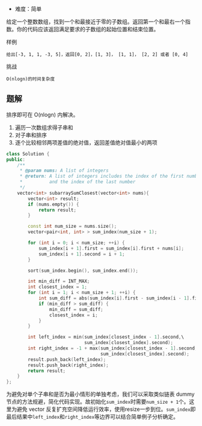 + 难度：简单

给定一个整数数组，找到一个和最接近于零的子数组。返回第一个和最右一个指数。你的代码应该返回满足要求的子数组的起始位置和结束位置。

样例

    给出[-3, 1, 1, -3, 5]，返回[0, 2]，[1, 3]， [1, 1]， [2, 2] 或者 [0, 4]

挑战

    O(nlogn)的时间复杂度

## 题解

排序即可在 O(nlogn) 内解决。

1. 遍历一次数组求得子串和
2. 对子串和排序
3. 逐个比较相邻两项差值的绝对值，返回差值绝对值最小的两项

```cpp
class Solution {
public:
    /**
     * @param nums: A list of integers
     * @return: A list of integers includes the index of the first number
     *          and the index of the last number
     */
    vector<int> subarraySumClosest(vector<int> nums){
        vector<int> result;
        if (nums.empty()) {
            return result;
        }

        const int num_size = nums.size();
        vector<pair<int, int> > sum_index(num_size + 1);

        for (int i = 0; i < num_size; ++i) {
            sum_index[i + 1].first = sum_index[i].first + nums[i];
            sum_index[i + 1].second = i + 1;
        }

        sort(sum_index.begin(), sum_index.end());

        int min_diff = INT_MAX;
        int closest_index = 1;
        for (int i = 1; i < num_size + 1; ++i) {
            int sum_diff = abs(sum_index[i].first - sum_index[i - 1].first);
            if (min_diff > sum_diff) {
                min_diff = sum_diff;
                closest_index = i;
            }
        }

        int left_index = min(sum_index[closest_index - 1].second,\
                             sum_index[closest_index].second);
        int right_index = -1 + max(sum_index[closest_index - 1].second,\
                                   sum_index[closest_index].second);
        result.push_back(left_index);
        result.push_back(right_index);
        return result;
    }
};

```
为避免对单个子串和是否为最小情形的单独考虑，我们可以采取类似链表 dummy 节点的方法规避，简化代码实现。故初始化`sum_index`时需要`num_size + 1`个。这里为避免 vector 反复扩充空间降低运行效率，使用resize一步到位。`sum_index`即最后结果中`left_index`和`right_index`等边界可以结合简单例子分析确定。
